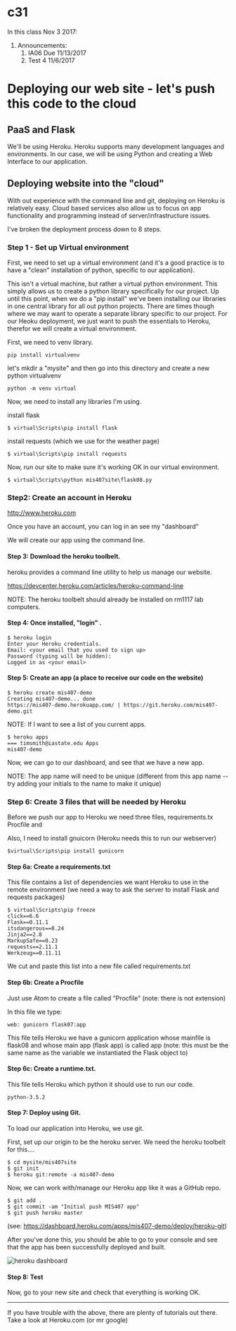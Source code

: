 # c31

In this class Nov 3 2017:

1. Announcements:
   1. IA06 Due 11/13/2017
   1. Test 4 11/6/2017

# Deploying our web site - let's push this code to the cloud

## PaaS and Flask

We'll be using Heroku. Heroku supports many development languages and environments. In our case, we will be using Python and creating a Web Interface to our application.

## Deploying website into the "cloud"

With out experience with the command line and git, deploying on Heroku is relatively easy. Cloud based services also allow us to focus on app functionality and programming instead of server/infrastructure issues.

I've broken the deployment process down to 8 steps.

### Step 1 - Set up Virtual environment

First, we need to set up a virtual environment (and it's a good practice is to have a "clean" installation of python, specific to our application).

This isn't a virtual machine, but rather a virtual python environment. This simply allows us to create a python library specifically for our project. Up until this point, when we do a "pip install" we've been installing our libraries in one central library for all out python projects. There are times though where we may want to operate a separate library specific to our project. For our Heoku deployment, we just want to push the essentials to Heroku, therefor we will create a virtual environment.

First, we need to venv library.

```
pip install virtualvenv
```

let's mkdir a "mysite" and then go into this directory and create a new python virtualvenv

```
python -m venv virtual
```

Now, we need to install any libraries I'm using.

install flask
```
$ virtual\Scripts\pip install flask
```

install requests (which we use for the weather page)
```
$ virtual\Scripts\pip install requests
```

Now, run our site to make sure it's working OK in our virtual environment.
```
$ virtual\Scripts\python mis407site\flask08.py
```

### Step2: Create an account in Heroku

http://www.heroku.com

Once you have an account, you can log in an see my "dashboard"

We will create our app using the command line.

#### Step 3: Download the heroku toolbelt.

heroku provides a command line utility to help us manage our website.

https://devcenter.heroku.com/articles/heroku-command-line

NOTE: The heroku toolbelt should already be installed on rm1117 lab computers.


#### Step 4: Once installed, "login" .

```
$ heroku login
Enter your Heroku credentials.
Email: <your email that you used to sign up>
Password (typing will be hidden):
Logged in as <your email>
```

#### Step 5: Create an app (a place to receive our code on the website)

```
$ heroku create mis407-demo
Creating mis407-demo... done
https://mis407-demo.herokuapp.com/ | https://git.heroku.com/mis407-demo.git
```

NOTE: If I want to see a list of you current apps.

```
$ heroku apps
=== timsmith@iastate.edu Apps
mis407-demo
```

Now, we can go to our dashboard, and see that we have a new app.

NOTE: The app name will need to be unique (different from this app name -- try adding your initials to the name to make it unique)

### Step 6: Create 3 files that will be needed by Heroku

Before we push our app to Heroku we need three files, requirements.tx Procfile and

Also, I need to install gnuicorn (Heroku needs this to run our webserver)

```
$virtual\Scripts\pip install gunicorn
```

#### Step 6a: Create a requirements.txt
This file contains a list of dependencies we want Heroku to use in the remote environment (we need a way to ask the server to install Flask and requests packages)

```
$ virtual\Scripts\pip freeze
click==6.6
Flask==0.11.1
itsdangerous==0.24
Jinja2==2.8
MarkupSafe==0.23
requests==2.11.1
Werkzeug==0.11.11
```

We cut and paste this list into a new file called requirements.txt

#### Step 6b: Create a Procfile

Just use Atom to create a file called "Procfile" (note: there is not extension)

In this file we type:

```
web: gunicorn flask07:app
```
This file tells Heroku we have a gunicorn application whose mainfile is flask08 and whose main app (flask app) is called app (note: this must be the same name as the variable we instantiated the Flask object to)

#### Step 6c: Create a runtime.txt.

This file tells Heroku which python it should use to run our code.

```
python-3.5.2
```

#### Step 7: Deploy using Git.

To load our application into Heroku, we use git.

First, set up our origin to be the heroku server. We need the heroku toolbelt for this....

```
$ cd mysite/mis407site
$ git init
$ heroku git:remote -a mis407-demo
```

Now, we can work with/manage our Heroku app like it was a GitHub repo.

```
$ git add .
$ git commit -am "Initial push MIS407 app"
$ git push heroku master
```

(see: https://dashboard.heroku.com/apps/mis407-demo/deploy/heroku-git)

After you've done this, you should be able to go to your console and see that the app has been successfully deployed and built.

![heroku dashboard](images/heroku_dash_after.png)

#### Step 8: Test

Now, go to your new site and check that everything is working OK.


------

If you have trouble with the above, there are plenty of tutorials out there. Take a look at Heroku.com (or mr google)
